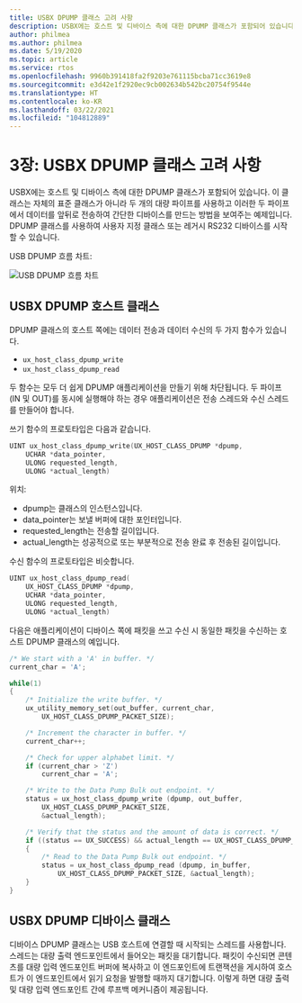 ```yaml
---
title: USBX DPUMP 클래스 고려 사항
description: USBX에는 호스트 및 디바이스 측에 대한 DPUMP 클래스가 포함되어 있습니다.
author: philmea
ms.author: philmea
ms.date: 5/19/2020
ms.topic: article
ms.service: rtos
ms.openlocfilehash: 9960b391418fa2f9203e761115bcba71cc3619e8
ms.sourcegitcommit: e3d42e1f2920ec9cb002634b542bc20754f9544e
ms.translationtype: HT
ms.contentlocale: ko-KR
ms.lasthandoff: 03/22/2021
ms.locfileid: "104812889"
---
```

# <a name="chapter-3-usbx-dpump-class-considerations"></a>3장: USBX DPUMP 클래스 고려 사항

USBX에는 호스트 및 디바이스 측에 대한 DPUMP 클래스가 포함되어 있습니다. 이 클래스는 자체의 표준 클래스가 아니라 두 개의 대량 파이프를 사용하고 이러한 두 파이프에서 데이터를 앞뒤로 전송하여 간단한 디바이스를 만드는 방법을 보여주는 예제입니다. DPUMP 클래스를 사용하여 사용자 지정 클래스 또는 레거시 RS232 디바이스를 시작할 수 있습니다.

USB DPUMP 흐름 차트:

![USB DPUMP 흐름 차트](./media/usbx-host-stack-supplemental/usb-dpump-flow-chart.png)

## <a name="usbx-dpump-host-class"></a>USBX DPUMP 호스트 클래스

DPUMP 클래스의 호스트 쪽에는 데이터 전송과 데이터 수신의 두 가지 함수가 있습니다.

- `ux_host_class_dpump_write`
- `ux_host_class_dpump_read`

두 함수는 모두 더 쉽게 DPUMP 애플리케이션을 만들기 위해 차단됩니다. 두 파이프(IN 및 OUT)를 동시에 실행해야 하는 경우 애플리케이션은 전송 스레드와 수신 스레드를 만들어야 합니다.

쓰기 함수의 프로토타입은 다음과 같습니다.

```C
UINT ux_host_class_dpump_write(UX_HOST_CLASS_DPUMP *dpump,
    UCHAR *data_pointer,
    ULONG requested_length,  
    ULONG *actual_length)
```

위치:

- dpump는 클래스의 인스턴스입니다.
- data_pointer는 보낼 버퍼에 대한 포인터입니다.
- requested_length는 전송할 길이입니다.
- actual_length는 성공적으로 또는 부분적으로 전송 완료 후 전송된 길이입니다.

수신 함수의 프로토타입은 비슷합니다.

```C
UINT ux_host_class_dpump_read(
    UX_HOST_CLASS_DPUMP *dpump,
    UCHAR *data_pointer,
    ULONG requested_length,
    ULONG *actual_length)
```

다음은 애플리케이션이 디바이스 쪽에 패킷을 쓰고 수신 시 동일한 패킷을 수신하는 호스트 DPUMP 클래스의 예입니다.

```C
/* We start with a 'A' in buffer. */
current_char = 'A';

while(1)
{
    /* Initialize the write buffer. */
    ux_utility_memory_set(out_buffer, current_char,
        UX_HOST_CLASS_DPUMP_PACKET_SIZE);

    /* Increment the character in buffer. */
    current_char++;

    /* Check for upper alphabet limit. */
    if (current_char > 'Z')
        current_char = 'A';

    /* Write to the Data Pump Bulk out endpoint. */
    status = ux_host_class_dpump_write (dpump, out_buffer,
        UX_HOST_CLASS_DPUMP_PACKET_SIZE,
        &actual_length);

    /* Verify that the status and the amount of data is correct. */
    if ((status == UX_SUCCESS) && actual_length == UX_HOST_CLASS_DPUMP_PACKET_SIZE)
    {
        /* Read to the Data Pump Bulk out endpoint. */
        status = ux_host_class_dpump_read (dpump, in_buffer,
            UX_HOST_CLASS_DPUMP_PACKET_SIZE, &actual_length);
    }
}
```

## <a name="usbx-dpump-device-class"></a>USBX DPUMP 디바이스 클래스

디바이스 DPUMP 클래스는 USB 호스트에 연결할 때 시작되는 스레드를 사용합니다. 스레드는 대량 출력 엔드포인트에서 들어오는 패킷을 대기합니다. 패킷이 수신되면 콘텐츠를 대량 입력 엔드포인트 버퍼에 복사하고 이 엔드포인트에 트랜잭션을 게시하여 호스트가 이 엔드포인트에서 읽기 요청을 발행할 때까지 대기합니다. 이렇게 하면 대량 출력 및 대량 입력 엔드포인트 간에 루프백 메커니즘이 제공됩니다.
